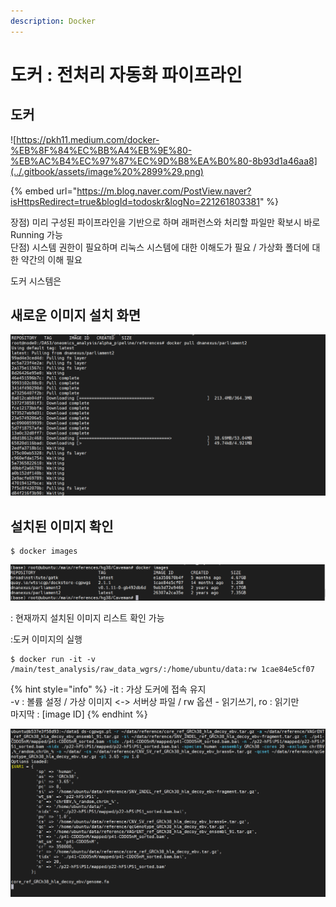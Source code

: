 ```yaml
---
description: Docker
---
```


# 도커 : 전처리 자동화 파이프라인

## 도커 

![https://pkh11.medium.com/docker-%EB%8F%84%EC%BB%A4%EB%9E%80-%EB%AC%B4%EC%97%87%EC%9D%B8%EA%B0%80-8b93d1a46aa8](../.gitbook/assets/image%20%2899%29.png)

{% embed url="https://m.blog.naver.com/PostView.naver?isHttpsRedirect=true&blogId=todoskr&logNo=221261803381" %}



장점\) 미리 구성된 파이프라인을 기반으로 하며  래퍼런스와 처리할 파일만 확보시 바로 Running 가능  
단점\) 시스템 권한이 필요하며 리눅스 시스템에 대한 이해도가 필요 / 가상화 폴더에 대한 약간의 이해 필요



   도커 시스템은 



## 새로운 이미지 설치 화면

![](../.gitbook/assets/image%20%28100%29.png)

## 설치된 이미지 확인

```text
$ docker images
```

![](../.gitbook/assets/image%20%28103%29.png)

: 현재까지 설치된 이미지 리스트 확인 가능



:도커 이미지의 실행

```text
$ docker run -it -v /main/test_analysis/raw_data_wgrs/:/home/ubuntu/data:rw 1cae84e5cf07
```

{% hint style="info" %}
-it : 가상 도커에 접속 유지  
-v : 볼륨 설정 / 가상 이미지 &lt;-&gt; 서버상 파일 / rw 옵션  - 읽기쓰기, ro : 읽기만   
마지막 : \[image ID\]
{% endhint %}

![](../.gitbook/assets/image%20%28101%29.png)

